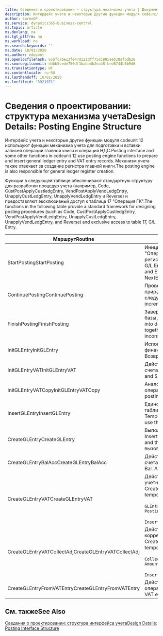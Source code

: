 ```yaml
---
title: Сведения о проектировании — структура механизма учета | Документация Майкрософт
description: Интерфейс учета и некоторые другие функции модуля codeunit 12 используют функции механизма учета для подготовки и вставки записей операций главной книги и операций НДС. Механизм учета также отвечает за создание регистра главной книги.
author: SorenGP
ms.service: dynamics365-business-central
ms.topic: article
ms.devlang: na
ms.tgt_pltfrm: na
ms.workload: na
ms.search.keywords: ''
ms.date: 10/01/2020
ms.author: edupont
ms.openlocfilehash: 65bfc7be13fe47d221dff75d5895aeb38af6db26
ms.sourcegitcommit: ddbb5cede750df1baba4b3eab8fbed6744b5b9d6
ms.translationtype: HT
ms.contentlocale: ru-RU
ms.lasthandoff: 10/01/2020
ms.locfileid: "3921971"
---
```

# <a name="design-details-posting-engine-structure"></a><span data-ttu-id="6a67a-104">Сведения о проектировании: структура механизма учета</span><span class="sxs-lookup"><span data-stu-id="6a67a-104">Design Details: Posting Engine Structure</span></span>
<span data-ttu-id="6a67a-105">Интерфейс учета и некоторые другие функции модуля codeunit 12 используют функции механизма учета для подготовки и вставки записей операций главной книги и операций НДС.</span><span class="sxs-lookup"><span data-stu-id="6a67a-105">Posting interface and some other functions in codeunit 12 use posting engine functions to prepare and insert general ledger entry and VAT entry records.</span></span> <span data-ttu-id="6a67a-106">Механизм учета также отвечает за создание регистра главной книги.</span><span class="sxs-lookup"><span data-stu-id="6a67a-106">The posting engine is also responsible for general ledger register creation.</span></span>  
  
 <span data-ttu-id="6a67a-107">Функции в следующей таблице обеспечивают стандартную структуру для разработки процедур учета (например, Code, CustPostApplyCustledgEntry, VendPostApplyVendLedgEntry, UnapplyCustLedgEntry, UnapplyVendLedgEntry и Reverse) и предоставляют эксклюзивный доступ к таблице 17 "Операция ГК".</span><span class="sxs-lookup"><span data-stu-id="6a67a-107">The functions in the following table provide a standard framework for designing posting procedures (such as Code, CustPostApplyCustledgEntry, VendPostApplyVendLedgEntry, UnapplyCustLedgEntry, UnapplyVendLedgEntry, and Reverse) and exclusive access to table 17, G/L Entry.</span></span>  
  
|<span data-ttu-id="6a67a-108">Маршрут</span><span class="sxs-lookup"><span data-stu-id="6a67a-108">Routine</span></span>|<span data-ttu-id="6a67a-109">Описание</span><span class="sxs-lookup"><span data-stu-id="6a67a-109">Description</span></span>|  
|-------------|---------------------------------------|  
|<span data-ttu-id="6a67a-110">StartPosting</span><span class="sxs-lookup"><span data-stu-id="6a67a-110">StartPosting</span></span>|<span data-ttu-id="6a67a-111">Инициализирует буфер учета TempGLEntryBuf, блокирует таблицы "Операция ГК" и "Операция НДС" и инициализирует учетный период, регистр ГК и валютный курс.</span><span class="sxs-lookup"><span data-stu-id="6a67a-111">Initializes posting buffer TempGLEntryBuf, locks G/L Entry and VAT Entry tables, and initializes Accounting Period, G/L Register, and Exchange Rate.</span></span> <span data-ttu-id="6a67a-112">Следует вызывать только один раз; значение NextEntryNo равно 0.</span><span class="sxs-lookup"><span data-stu-id="6a67a-112">Should be called only once, then NextEntryNo is 0.</span></span>|  
|<span data-ttu-id="6a67a-113">ContinuePosting</span><span class="sxs-lookup"><span data-stu-id="6a67a-113">ContinuePosting</span></span>|<span data-ttu-id="6a67a-114">Проверяет и учитывает нереализованный НДС для предыдущего приращения транзакции NextTransactionNo, а также подготавливает учет следующей строки.</span><span class="sxs-lookup"><span data-stu-id="6a67a-114">Checks and posts unrealized VAT for previous transaction increment NextTransactionNo and prepares post of next line.</span></span>|  
|<span data-ttu-id="6a67a-115">FinishPosting</span><span class="sxs-lookup"><span data-stu-id="6a67a-115">FinishPosting</span></span>|<span data-ttu-id="6a67a-116">Завершает учет, вставляя операции ГК из временного буфера в таблицу базы данных.</span><span class="sxs-lookup"><span data-stu-id="6a67a-116">Completes posting by inserting G/L entries from temporary buffer into database table.</span></span> <span data-ttu-id="6a67a-117">Всегда используется вместе с StartPosting.</span><span class="sxs-lookup"><span data-stu-id="6a67a-117">Always used together with StartPosting.</span></span> <span data-ttu-id="6a67a-118">Проверяет несогласованности.</span><span class="sxs-lookup"><span data-stu-id="6a67a-118">Checks for inconsistencies.</span></span>|  
|<span data-ttu-id="6a67a-119">InitGLEntry</span><span class="sxs-lookup"><span data-stu-id="6a67a-119">InitGLEntry</span></span>|<span data-ttu-id="6a67a-120">Используется для инициализации новой операции ГК для строки финансового</span><span class="sxs-lookup"><span data-stu-id="6a67a-120">Used to initialize new G/L entry for Gen.</span></span> <span data-ttu-id="6a67a-121">журнала.</span><span class="sxs-lookup"><span data-stu-id="6a67a-121">Jnl Line.</span></span> <span data-ttu-id="6a67a-122">Возвращает GLEntry в качестве параметра.</span><span class="sxs-lookup"><span data-stu-id="6a67a-122">Returns GLEntry as parameter.</span></span>|  
|<span data-ttu-id="6a67a-123">InitGLEntryVAT</span><span class="sxs-lookup"><span data-stu-id="6a67a-123">InitGLEntryVAT</span></span>|<span data-ttu-id="6a67a-124">Действует аналогично InitGLEntry, но также назначает номер балансового счета и SummarizeVAT.</span><span class="sxs-lookup"><span data-stu-id="6a67a-124">Same as InitGLEntry, but also assigns Bal. Account No. and SummarizeVAT.</span></span>|  
|<span data-ttu-id="6a67a-125">InitGLEntryVATCopy</span><span class="sxs-lookup"><span data-stu-id="6a67a-125">InitGLEntryVATCopy</span></span>|<span data-ttu-id="6a67a-126">Аналогично InitGLEntryVAT, но также копирует данные учетных групп из операции НДС до SummarizeVAT.</span><span class="sxs-lookup"><span data-stu-id="6a67a-126">Similar to InitGLEntryVAT, but also copies posting groups data from VAT Entry before SummarizeVAT.</span></span>|  
|<span data-ttu-id="6a67a-127">InsertGLEntry</span><span class="sxs-lookup"><span data-stu-id="6a67a-127">InsertGLEntry</span></span>|<span data-ttu-id="6a67a-128">Единственная функция, которая вставляет операцию ГК в глобальную таблицу TempGLEntryBuf.</span><span class="sxs-lookup"><span data-stu-id="6a67a-128">The only function that inserts G/L entry into global TempGLEntryBuf table.</span></span> <span data-ttu-id="6a67a-129">Всегда используйте эту функцию для вставки.</span><span class="sxs-lookup"><span data-stu-id="6a67a-129">Always use this function for insert.</span></span>|  
|<span data-ttu-id="6a67a-130">CreateGLEntry</span><span class="sxs-lookup"><span data-stu-id="6a67a-130">CreateGLEntry</span></span>|<span data-ttu-id="6a67a-131">Выполняет InitGLEntry, присваивает сумму в ДОВ, а затем выполняет InsertGLEntry.</span><span class="sxs-lookup"><span data-stu-id="6a67a-131">Performs an InitGLEntry, assigns Additional Currency Amount, and then performs InsertGLEntry.</span></span> <span data-ttu-id="6a67a-132">Заменяет несколько строк кода одним вызовом функции.</span><span class="sxs-lookup"><span data-stu-id="6a67a-132">Replaces several lines of code with a single function call.</span></span>|  
|<span data-ttu-id="6a67a-133">CreateGLEntryBalAcc</span><span class="sxs-lookup"><span data-stu-id="6a67a-133">CreateGLEntryBalAcc</span></span>|<span data-ttu-id="6a67a-134">Действует аналогично CreateGLEntry, но также назначает тип балансового счета и номер балансового счета.</span><span class="sxs-lookup"><span data-stu-id="6a67a-134">Same as CreateGLEntry, but also assigns Bal. Account Type and Bal. Account No.</span></span>|  
|<span data-ttu-id="6a67a-135">CreateGLEntryVAT</span><span class="sxs-lookup"><span data-stu-id="6a67a-135">CreateGLEntryVAT</span></span>|<span data-ttu-id="6a67a-136">Действует аналогично CreateGLEntry, но с дополнительной обработкой учетных групп и сохранением во временном буфере НДС:</span><span class="sxs-lookup"><span data-stu-id="6a67a-136">Same as CreateGLEntry, but with additional processing for posting groups and saving to temporary VAT buffer:</span></span><br /><br /> `GLEntry.CopyPostingGroupsFromDtldCVBuf(DtldCVLedgEntryBuf,GenJnlLine."Gen. Posting Type");`<br /><br /> `InsertVATEntriesFromTemp(DtldCVLedgEntryBuf,GLEntry);`|  
|<span data-ttu-id="6a67a-137">CreateGLEntryVATCollectAdj</span><span class="sxs-lookup"><span data-stu-id="6a67a-137">CreateGLEntryVATCollectAdj</span></span>|<span data-ttu-id="6a67a-138">Действует аналогично CreateGLEntry, но с дополнительной коллекций коррекций и сохранением во временном буфере НДС:</span><span class="sxs-lookup"><span data-stu-id="6a67a-138">Same as CreateGLEntry, but with additional collection of adjustments and saving to temporary VAT buffer:</span></span><br /><br /> `CollectAdjustment(AdjAmount,GLEntry.Amount,GLEntry."Additional-Currency Amount",OriginalDateSet);`<br /><br /> `InsertVATEntriesFromTemp(DtldCVLedgEntryBuf,GLEntry);`|  
|<span data-ttu-id="6a67a-139">CreateGLEntryFromVATEntry</span><span class="sxs-lookup"><span data-stu-id="6a67a-139">CreateGLEntryFromVATEntry</span></span>|<span data-ttu-id="6a67a-140">Действует аналогично CreateGLEntry, но также копирует учетные группы из операции НДС.</span><span class="sxs-lookup"><span data-stu-id="6a67a-140">Same as CreateGLEntry, but also copies posting groups from VAT entry.</span></span>|  
  
## <a name="see-also"></a><span data-ttu-id="6a67a-141">См. также</span><span class="sxs-lookup"><span data-stu-id="6a67a-141">See Also</span></span>  
 [<span data-ttu-id="6a67a-142">Сведения о проектировании: структура интерфейса учета</span><span class="sxs-lookup"><span data-stu-id="6a67a-142">Design Details: Posting Interface Structure</span></span>](design-details-posting-interface-structure.md)
